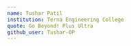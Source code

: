 ```yaml
---
name: Tushar Patil
institution: Terna Engineering College
quote: Go Beyond! Plus Ultra
github_user: Tushar-OP
---
```

